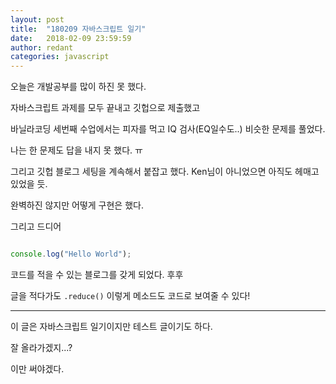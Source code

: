 ```yaml
---
layout: post
title:  "180209 자바스크립트 일기"
date:   2018-02-09 23:59:59
author: redant
categories: javascript
---
```



오늘은 개발공부를 많이 하진 못 했다.

자바스크립트 과제를 모두 끝내고 깃헙으로 제출했고

바닐라코딩 세번째 수업에서는 피자를 먹고 IQ 검사(EQ일수도..) 비슷한 문제를 풀었다.

나는 한 문제도 답을 내지 못 했다. ㅠ


그리고 깃헙 블로그 세팅을 계속해서 붙잡고 했다. Ken님이 아니었으면 아직도 헤매고 있었을 듯.

완벽하진 않지만 어떻게 구현은 했다.

그리고 드디어

``` javascript

console.log("Hello World");

```

코드를 적을 수 있는 블로그를 갖게 되었다. 후후

글을 적다가도 `.reduce()` 이렇게 메소드도 코드로 보여줄 수 있다!

---

이 글은 자바스크립트 일기이지만 테스트 글이기도 하다.

잘 올라가겠지...?

이만 써야겠다. 

